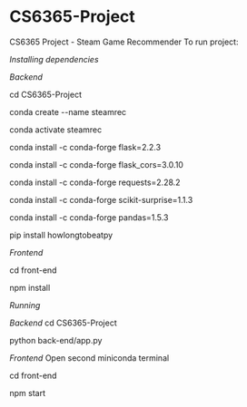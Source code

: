 # CS6365-Project
CS6365 Project - Steam Game Recommender
To run project:

*Installing dependencies*

*Backend*

cd CS6365-Project

conda create --name steamrec

conda activate steamrec

conda install -c conda-forge flask=2.2.3

 conda install -c conda-forge flask_cors=3.0.10

conda install -c conda-forge requests=2.28.2

conda install -c conda-forge scikit-surprise=1.1.3

conda install -c conda-forge pandas=1.5.3

pip install howlongtobeatpy



*Frontend*

cd front-end

npm install

*Running*

*Backend*
cd CS6365-Project

python back-end/app.py

*Frontend*
Open second miniconda terminal

cd front-end

npm start